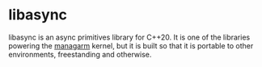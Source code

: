 # libasync
libasync is an async primitives library for C++20. It is one of the libraries
powering the [managarm](https://managarm.org) kernel, but it is built so that it
is portable to other environments, freestanding and otherwise.

